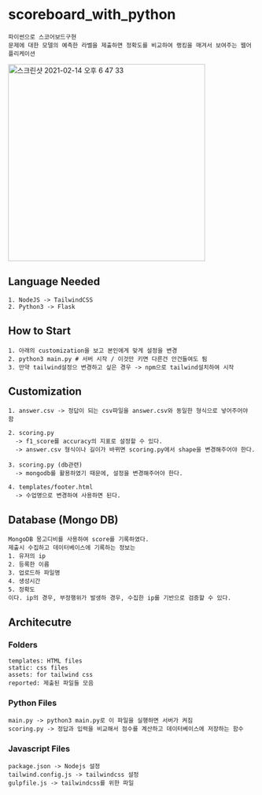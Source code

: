 # scoreboard_with_python
    파이썬으로 스코어보드구현
    문제에 대한 모델의 예측한 라벨을 제출하면 정확도를 비교하여 랭킹을 매겨서 보여주는 웹어플리케이션
<img width="400" alt="스크린샷 2021-02-14 오후 6 47 33" src="https://user-images.githubusercontent.com/50725139/107873339-2020de80-6ef5-11eb-8e2e-9311f91cb795.png">

  
## Language Needed
    1. NodeJS -> TailwindCSS
    2. Python3 -> Flask

## How to Start
    1. 아래의 customization을 보고 본인에게 맞게 설정을 변경 
    2. python3 main.py # 서버 시작 / 이것만 키면 다른건 안건들여도 됨
    3. 만약 tailwind설정으 변경하고 싶은 경우 -> npm으로 tailwind설치하여 시작

## Customization
    1. answer.csv -> 정답이 되는 csv파일을 answer.csv와 동일한 형식으로 넣어주어야 함
    
    2. scoring.py
      -> f1_score를 accuracy의 지표로 설정할 수 있다. 
      -> answer.csv 형식이나 길이가 바뀌면 scoring.py에서 shape을 변경해주어야 한다.
    
    3. scoring.py (db관련)
      -> mongodb를 활용하였기 때문에, 설정을 변경해주어야 한다.
    
    4. templates/footer.html
      -> 수업명으로 변경하여 사용하면 된다.

## Database (Mongo DB)
    MongoDB 몽고디비를 사용하여 score를 기록하였다.
    제출시 수집하고 데이터베이스에 기록하는 정보는
    1. 유저의 ip
    2. 등록한 이름
    3. 업로드하 파일명
    4. 생성시간
    5. 정확도
    이다. ip의 경우, 부정행위가 발생하 경우, 수집한 ip를 기반으로 검증할 수 있다.

## Architecutre
### Folders
    templates: HTML files
    static: css files
    assets: for tailwind css
    reported: 제출된 파일들 모음
  
### Python Files
    main.py -> python3 main.py로 이 파일을 실행하면 서버가 켜짐
    scoring.py -> 정답과 입력을 비교해서 점수를 계산하고 데이터베이스에 저장하는 함수

### Javascript Files
    package.json -> Nodejs 설정
    tailwind.config.js -> tailwindcss 설정
    gulpfile.js -> tailwindcss를 위한 파일
  
  
